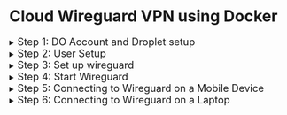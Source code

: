 # Cloud Wireguard VPN using Docker

<details>
<summary><font size="4">Step 1: DO Account and Droplet setup</font></summary>

* Create a DigitalOcean.com account
* Create an Ubuntu 22.04 Droplet
    * Ubuntu 22.04
    * Basic Shared CPU plan
    * Regular CPU option
    * Password option
</details>

<details>
<summary><font size="4">Step 2: User Setup</font></summary>

* Launch the droplet console
* ssh into root if not already in root
    * `ssh root@159.203.188.62`
* Add a new user and give user sudo permissions
    * `adduser vy`
        * Enter a password and press Enter for default values and Y for yes
    * `usermod -aG sudo vy`
* Log in as user
    * `su - vy`
</details>

<details>
<summary><font size="4">Step 3: Set up wireguard</font></summary>

* `mkdir -p ~/wireguard/`
* `mkdir -p ~/wireguard/config/`
* `nano ~/wireguard/docker-compose.yml`
* Paste the following into the file
    ```
    version: '3.8'
    services:
        wireguard:
            container_name: wireguard
            image: linuxserver/wireguard
            environment:
            - PUID=1000
            - PGID=1000
            - TZ=Asia/Hong_Kong
            - SERVERURL=1.2.3.4
            - SERVERPORT=51820
            - PEERS=pc1,pc2,phone1
            - PEERDNS=auto
            - INTERNAL_SUBNET=10.0.0.0
        ports:
            - 51820:51820/udp
        volumes:
            - type: bind
                source: ./config/
                target: /config/
            - type: bind
                source: /lib/modules
                target: /lib/modules
        restart: always
        cap_add:
            - NET_ADMIN
            - SYS_MODULE
        sysctls:
            - net.ipv4.conf.all.src_valid_mark=1
    ```
* Make the following edits:
    * `TZ=Pacific/Honolulu`
    * `SERVERURL=159.203.188.62`
        * Insert your DO IP address
    * `PEERS=vypc1,vypc2,vyphone1`
        * Make edits to PEERS as you see fit
        * Note: do not enter non-alphanumeric characters

    <img src="./docker_compose_file.png" width="400">

* Save and Exit
    * *CTRL + X, Y, Enter*
</details>

<details>
<summary><font size="4">Step 4: Start Wireguard</font></summary>

* `cd ~/wireguard/`
* `sudo apt install docker-compose`
* `sudo docker-compose up -d`
* You should see the message "Creating wireguard ... done"

    <img src="./start_wireguard.png" width="500">
</details>

<details>
<summary><font size="4">Step 5: Connecting to Wireguard on a Mobile Device</font></summary>

* Run the command `docker-compose logs -f wireguard`
* The result should be a QR codes of Wireguard VPN connection settings
* Download the Wireguard app on your mobile device
* Visit ipleak.net to see local IP info before VPN is on

    <img src="./iphone_ipleak_before.jpeg" width="400">
* Open Wireguard application
* Click *+*
* Select *Create from QR Code*
* Scan the QR code for your phone setting (Ex. vyphone1)
* Turn on Wireguard VPN tunnel

    <img src="./iphone_wireguard_on.jpeg" width="400">
* Visit ipleak.net to see new IP address

    <img src="./iphone_ipleak_after.jpeg" width="400">
</details>

<details>
<summary><font size="4">Step 6: Connecting to Wireguard on a Laptop</font></summary>

* Use FileZilla or another file transfer application to connect to your server
* Find the configs file in `~/wireguard/configs/`
* The names of the peer folders should correspond with the names specified in the docker-compose.yml file
* Go into the appropriate peer folder
* Copy the .conf file onto your local device

    <img src="./filezilla_sftp_config.png" width="400">
* Download Wireguard on your laptop
* Select *Import Tunnel(s) from File...*
* Search for the file you SFTP from the server
* Import the file
* Visit ipleak.net to see local IP info before VPN is on

    <img src="./laptop_ipleak_before.png" width="400">
* Turn on Wireguard VPN tunnel

    <img src="./laptop_wireguard_on.png" width="400">
* Visit ipleak.net to see new IP address

    <img src="./laptop_ipleak_after.png" width="400">
</details>